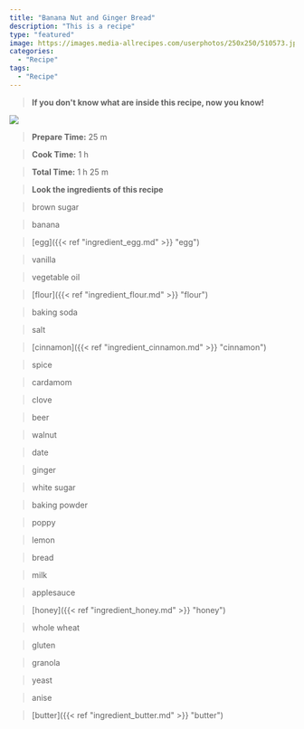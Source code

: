 ```yaml
---
title: "Banana Nut and Ginger Bread"
description: "This is a recipe"
type: "featured"
image: https://images.media-allrecipes.com/userphotos/250x250/510573.jpg
categories: 
  - "Recipe"
tags: 
  - "Recipe"
---
```



>**If you don't know what are inside this recipe, now you know!**

![](../images/Recipes-Banner.jpg)
> **Prepare Time:** 25 m


> **Cook Time:** 1 h


> **Total Time:** 1 h 25 m

> **Look the ingredients of this recipe**

> brown sugar

> banana

> [egg]({{< ref "ingredient_egg.md" >}} "egg")

> vanilla

> vegetable oil

> [flour]({{< ref "ingredient_flour.md" >}} "flour")

> baking soda

> salt

> [cinnamon]({{< ref "ingredient_cinnamon.md" >}} "cinnamon")

> spice

> cardamom

> clove

> beer

> walnut

> date

> ginger

> white sugar

> baking powder

> poppy

> lemon

> bread

> milk

> applesauce

> [honey]({{< ref "ingredient_honey.md" >}} "honey")

> whole wheat

> gluten

> granola

> yeast

> anise

> [butter]({{< ref "ingredient_butter.md" >}} "butter")

